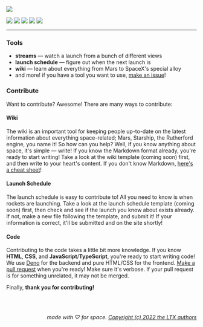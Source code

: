 <a href="https://ltx.deno.dev"><img src="https://ltx.deno.dev/bin/cover.svg"></a>

<img src="https://img.shields.io/github/workflow/status/LTXland/ltx/Deno?color=ff9a51"> <img src="https://img.shields.io/github/license/LTXland/ltx?color=ff9a51"> <img src="https://img.shields.io/github/stars/LTXland/ltx?color=ff9a51"> <img src="https://img.shields.io/github/issues/LTXland/ltx?color=ff9a51"> <img src="https://img.shields.io/tokei/lines/github/LTXland/ltx?color=ff9a51">

<hr/>

### Tools

- **streams** — watch a launch from a bunch of different views
- **launch schedule** — figure out when the next launch is
- **wiki** — learn about everything from Mars to SpaceX's special alloy
- and more! if you have a tool you want to use, <a href="https://github.com/LTXland/ltx/issues/new">make an issue</a>!

### Contribute

Want to contribute? Awesome! There are many ways to contribute: 

#### Wiki
The wiki is an important tool for keeping people up-to-date on the latest information about everything space-related; Mars, Starship, the Rutherford engine, you name it! So how can you help? Well, if you know anything about space, it's simple — write! If you know the Markdown format already, you're ready to start writing! Take a look at the wiki template (coming soon) first, and then write to your heart's content. If you don't know Markdown, <a href="https://www.markdownguide.org/cheat-sheet/">here's a cheat sheet</a>!

#### Launch Schedule
The launch schedule is easy to contribute to! All you need to know is when rockets are launching. Take a look at the launch schedule template (coming soon) first, then check and see if the launch you know about exists already. If not, make a new file following the template, and submit it! If your information is correct, it'll be submitted and on the site shortly!

#### Code
Contributing to the code takes a little bit more knowledge. If you know **HTML**, **CSS**, and **JavaScript**/**TypeScript**, you're ready to start writing code! We use <a href="https://deno.land">Deno</a> for the backend and pure HTML/CSS for the frontend. <a href="">Make a pull request</a> when you're ready! Make sure it's verbose. If your pull request is for something unrelated, it may not be merged.

Finally, **thank you for contributing!**

<br/>
<br/>

<div align="right">

*made with ♡ for space. <a href="https://github.com/LTXland/ltx/blob/main/LICENSE">Copyright (c) 2022 the LTX authors</a>*

</div>